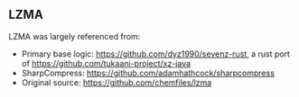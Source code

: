 ## LZMA

LZMA was largely referenced from:

- Primary base logic: https://github.com/dyz1990/sevenz-rust, a rust port of https://github.com/tukaani-project/xz-java
- SharpCompress: https://github.com/adamhathcock/sharpcompress
- Original source: https://github.com/chemfiles/lzma

